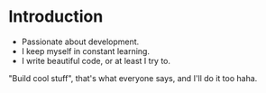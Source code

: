 # Introduction

- Passionate about development.
- I keep myself in constant learning.
- I write beautiful code, or at least I try to.

"Build cool stuff", that's what everyone says, and I'll do it too haha.
